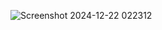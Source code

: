 ![Screenshot 2024-12-22 022312](https://github.com/user-attachments/assets/138dcdbd-d5d9-4b8b-a1fb-e42044af637e)
